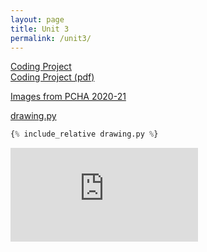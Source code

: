 ```yaml
---
layout: page
title: Unit 3
permalink: /unit3/
---
```


[Coding Project](coding_project)  
[Coding Project (pdf)](pcha_coding_project.pdf)

[Images from PCHA 2020-21](http://stem.marlborough.org/blog/pcha-coding-2020/)

[drawing.py](drawing.py)

```python
{% include_relative drawing.py %}
```

<iframe class="video" src="https://www.youtube.com/embed/6dFUTAjeOk0" title="YouTube video player" frameborder="0" allow="accelerometer; autoplay; clipboard-write; encrypted-media; gyroscope; picture-in-picture" allowfullscreen></iframe>

